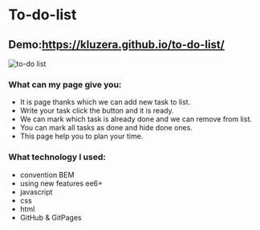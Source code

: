 # To-do-list
## Demo:https://kluzera.github.io/to-do-list/
![to-do list](https://i.postimg.cc/Dy2352Tp/to-do-list.gif)
### What can my page give you:
- It is  page thanks which we can add new task to list.
- Write your task click the button and it is ready.
- We can mark which task is already done and we can remove from list.
- You can mark all tasks as done and hide done ones.
- This page help you to plan your time. 

### What technology I used:
- convention BEM
- using new features ee6+
- javascript
- css 
- html
- GitHub & GitPages
